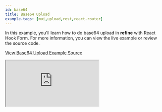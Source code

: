 ```yaml
---
id: base64
title: Base64 Upload
example-tags: [mui,upload,rest,react-router]
---
```


In this example, you'll learn how to do base64 upload in **refine** with React Hook Form. For more information, you can view the live example or review the source code.

[View Base64 Upload Example Source](https://github.com/pankod/refine/tree/master/examples/upload/mui/base64)

<iframe loading="lazy" src="https://stackblitz.com//github/pankod/refine/tree/master/examples/upload/mui/base64?embed=1&view=preview&theme=dark&preset=node"
    style={{width: "100%", height:"80vh", border: "0px", borderRadius: "8px", overflow:"hidden"}}
    title="refine-base64-upload-example"
></iframe>
